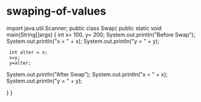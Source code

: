 # swaping-of-values
import java.util.Scanner;
public class Swap{
 public static void main(String[]args)
 {
   int x= 100, y= 200;
   System.out.println("Before Swap");
   System.out.println("x = " + x);
   System.out.println("y = " + y);
   
     int alter = x;
     x=y;
     y=alter;
   
   System.out.println("After Swap");
   System.out.println("x = " + x);
   System.out.println("y = " + y);
    
   }
 }

